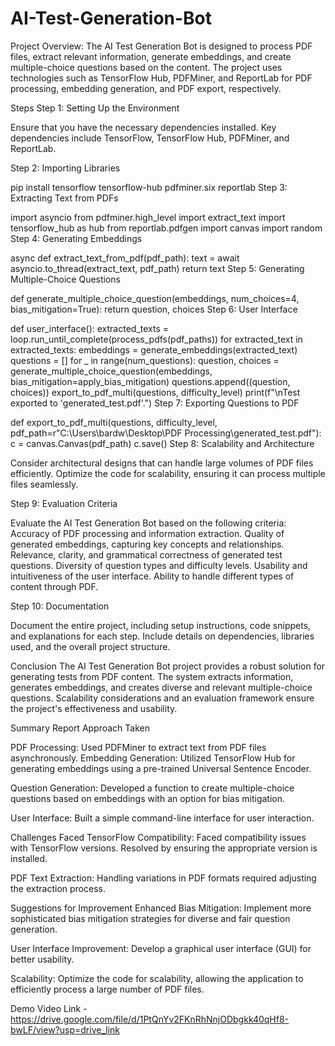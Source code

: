 # AI-Test-Generation-Bot
Project Overview: The AI Test Generation Bot is designed to process PDF files, extract relevant information, generate embeddings, and create multiple-choice questions based on the content. The project uses technologies such as TensorFlow Hub, PDFMiner, and ReportLab for PDF processing, embedding generation, and PDF export, respectively.

Steps
Step 1: Setting Up the Environment

Ensure that you have the necessary dependencies installed. Key dependencies include TensorFlow, TensorFlow Hub, PDFMiner, and ReportLab.

Step 2: Importing Libraries

  pip install tensorflow tensorflow-hub pdfminer.six reportlab
Step 3: Extracting Text from PDFs

 import asyncio
 from pdfminer.high_level import extract_text
 import tensorflow_hub as hub
from reportlab.pdfgen import canvas
import random
Step 4: Generating Embeddings

async def extract_text_from_pdf(pdf_path):
text = await asyncio.to_thread(extract_text, pdf_path)
return text
Step 5: Generating Multiple-Choice Questions

def generate_multiple_choice_question(embeddings, num_choices=4,        bias_mitigation=True):
return question, choices
Step 6: User Interface

def user_interface():
extracted_texts = loop.run_until_complete(process_pdfs(pdf_paths))
for extracted_text in extracted_texts:
    embeddings = generate_embeddings(extracted_text)
    questions = []
    for _ in range(num_questions):
        question, choices = generate_multiple_choice_question(embeddings, bias_mitigation=apply_bias_mitigation)
        questions.append((question, choices))
    export_to_pdf_multi(questions, difficulty_level)
    print(f"\nTest exported to 'generated_test.pdf'.")
Step 7: Exporting Questions to PDF

def export_to_pdf_multi(questions, difficulty_level, pdf_path=r"C:\Users\bardw\Desktop\PDF Processing\generated_test.pdf"):
c = canvas.Canvas(pdf_path)
c.save()
Step 8: Scalability and Architecture

Consider architectural designs that can handle large volumes of PDF files efficiently. Optimize the code for scalability, ensuring it can process multiple files seamlessly.

Step 9: Evaluation Criteria

Evaluate the AI Test Generation Bot based on the following criteria: Accuracy of PDF processing and information extraction. Quality of generated embeddings, capturing key concepts and relationships. Relevance, clarity, and grammatical correctness of generated test questions. Diversity of question types and difficulty levels. Usability and intuitiveness of the user interface. Ability to handle different types of content through PDF.

Step 10: Documentation

Document the entire project, including setup instructions, code snippets, and explanations for each step. Include details on dependencies, libraries used, and the overall project structure.

Conclusion
The AI Test Generation Bot project provides a robust solution for generating tests from PDF content. The system extracts information, generates embeddings, and creates diverse and relevant multiple-choice questions. Scalability considerations and an evaluation framework ensure the project's effectiveness and usability.


Summary Report
Approach Taken

PDF Processing: Used PDFMiner to extract text from PDF files asynchronously. Embedding Generation: Utilized TensorFlow Hub for generating embeddings using a pre-trained Universal Sentence Encoder.

Question Generation: Developed a function to create multiple-choice questions based on embeddings with an option for bias mitigation.

User Interface: Built a simple command-line interface for user interaction.

Challenges Faced
TensorFlow Compatibility: Faced compatibility issues with TensorFlow versions. Resolved by ensuring the appropriate version is installed.

PDF Text Extraction: Handling variations in PDF formats required adjusting the extraction process.

Suggestions for Improvement
Enhanced Bias Mitigation: Implement more sophisticated bias mitigation strategies for diverse and fair question generation.

User Interface Improvement: Develop a graphical user interface (GUI) for better usability.

Scalability: Optimize the code for scalability, allowing the application to efficiently process a large number of PDF files.


Demo Video Link -
https://drive.google.com/file/d/1PtQnYv2FKnRhNnjODbgkk40qHf8-bwLF/view?usp=drive_link

